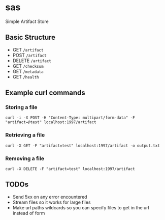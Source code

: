 # sas
Simple Artifact Store

## Basic Structure
- GET `/artifact`
- POST `/artifact`
- DELETE `/artifact`
- GET `/checksum`
- GET `/metadata`
- GET `/health`

## Example curl commands

### Storing a file
`curl -i -X POST -H "Content-Type: multipart/form-data" -F "artifact=@test" localhost:1997/artifact`

### Retrieving a file
`curl -X GET -F "artifact=test" localhost:1997/artifact -o output.txt`

### Removing a file
`curl -X DELETE -F "artifact=test" localhost:1997/artifact`

## TODOs
- Send 5xx on any error encountered
- Stream files so it works for large files
- Make url paths wildcards so you can specify files to get in the url instead of form
